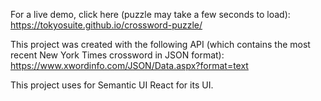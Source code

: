 For a live demo, click here (puzzle may take a few seconds to load): https://tokyosuite.github.io/crossword-puzzle/

This project was created with the following API (which contains the most recent New York Times crossword in JSON format): https://www.xwordinfo.com/JSON/Data.aspx?format=text

This project uses for Semantic UI React for its UI. 
